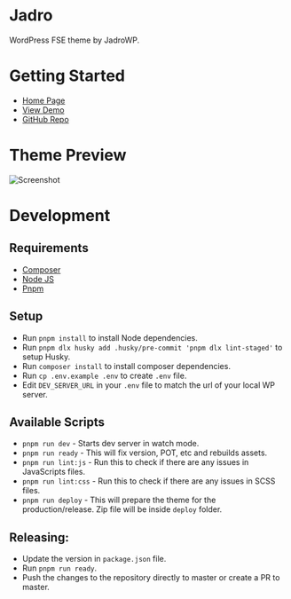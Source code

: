 # Jadro

WordPress FSE theme by JadroWP.

# Getting Started

- [Home Page](https://jadrowp.com/)
- [View Demo](https://demo.jadrowp.com/)
- [GitHub Repo](https://github.com/jadrowp/jadro/)

# Theme Preview

![Screenshot](screenshot.png)

# Development

## Requirements

- [Composer](https://getcomposer.org/)
- [Node JS](https://nodejs.org/)
- [Pnpm](https://pnpm.io/)

## Setup

- Run `pnpm install` to install Node dependencies.
- Run `pnpm dlx husky add .husky/pre-commit 'pnpm dlx lint-staged'` to setup Husky.
- Run `composer install` to install composer dependencies.
- Run `cp .env.example .env` to create `.env` file.
- Edit `DEV_SERVER_URL` in your `.env` file to match the url of your local WP server.

## Available Scripts

* `pnpm run dev` - Starts dev server in watch mode.
* `pnpm run ready` - This will fix version, POT, etc and rebuilds assets.
* `pnpm run lint:js` - Run this to check if there are any issues in JavaScripts files.
* `pnpm run lint:css` - Run this to check if there are any issues in SCSS files.
* `pnpm run deploy` - This will prepare the theme for the production/release. Zip file will be inside `deploy` folder.

## Releasing:

- Update the version in `package.json` file.
- Run `pnpm run ready`.
- Push the changes to the repository directly to master or create a PR to master.
